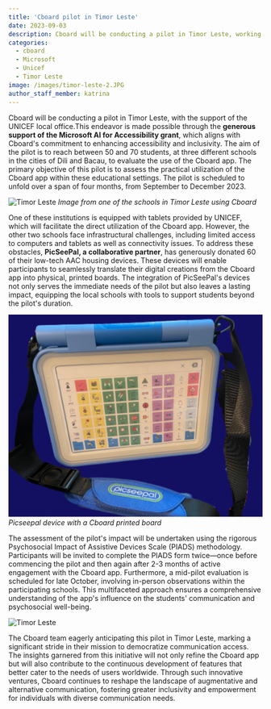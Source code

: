 ```yaml
---
title: 'Cboard pilot in Timor Leste'
date: 2023-09-03
description: Cboard will be conducting a pilot in Timor Leste, working alongside the UNICEF Timor Leste local team.
categories:
  - cboard
  - Microsoft
  - Unicef
  - Timor Leste
image: /images/timor-leste-2.JPG
author_staff_member: katrina
---
```


Cboard will be conducting a pilot in Timor Leste, with the support of the UNICEF local office.This endeavor is made possible through the **generous support of the Microsoft AI for Accessibility grant**, which aligns with Cboard's commitment to enhancing accessibility and inclusivity. The aim of the pilot is to reach between 50 and 70 students, at three different schools in the cities of Dili and Bacau, to evaluate the use of the Cboard app. The primary objective of this pilot is to assess the practical utilization of the Cboard app within these educational settings. The pilot is scheduled to unfold over a span of four months, from September to December 2023.

![Timor Leste](/images/timor-leste-1.JPG) *Image from one of the schools in Timor Leste using Cboard*

One of these institutions is equipped with tablets provided by UNICEF, which will facilitate the direct utilization of the Cboard app. However, the other two schools face infrastructural challenges, including limited access to computers and tablets as well as connectivity issues. To address these obstacles, **PicSeePal, a collaborative partner**, has generously donated 60 of their low-tech AAC housing devices. These devices will enable participants to seamlessly translate their digital creations from the Cboard app into physical, printed boards. The integration of PicSeePal's devices not only serves the immediate needs of the pilot but also leaves a lasting impact, equipping the local schools with tools to support students beyond the pilot's duration.

![Picseepal and Cboard](/images/picseepal.png) *Picseepal device with a Cboard printed board*

The assessment of the pilot's impact will be undertaken using the rigorous Psychosocial Impact of Assistive Devices Scale (PIADS) methodology. Participants will be invited to complete the PIADS form twice—once before commencing the pilot and then again after 2-3 months of active engagement with the Cboard app. Furthermore, a mid-pilot evaluation is scheduled for late October, involving in-person observations within the participating schools. This multifaceted approach ensures a comprehensive understanding of the app's influence on the students' communication and psychosocial well-being.

![Timor Leste](/images/timor-leste-3.JPG)

The Cboard team eagerly anticipating this pilot in Timor Leste, marking a significant stride in their mission to democratize communication access. The insights garnered from this initiative will not only refine the Cboard app but will also contribute to the continuous development of features that better cater to the needs of users worldwide. Through such innovative ventures, Cboard continues to reshape the landscape of augmentative and alternative communication, fostering greater inclusivity and empowerment for individuals with diverse communication needs.
